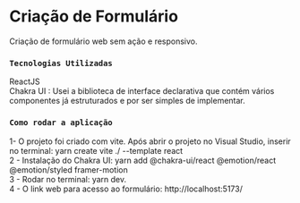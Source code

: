 # Criação de Formulário 
Criação de formulário web sem ação e responsivo.

### `Tecnologias Utilizadas`
ReactJS \
Chakra UI : Usei a biblioteca de interface declarativa que contém vários componentes já estruturados e por ser simples de implementar.

### `Como rodar a aplicação`

1- O projeto foi criado com vite. Após abrir o projeto no Visual Studio, inserir no terminal: yarn create vite ./ --template react \
2 - Instalação do Chakra UI: yarn add @chakra-ui/react @emotion/react @emotion/styled framer-motion \
3 - Rodar no terminal: yarn dev. \
4 - O link web para acesso ao formulário: http://localhost:5173/




